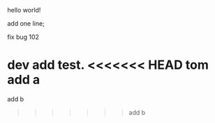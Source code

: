 hello world!

add one line;

fix bug 102

dev add test.
<<<<<<< HEAD
tom add a
=======

add b
>>>>>>> add b
